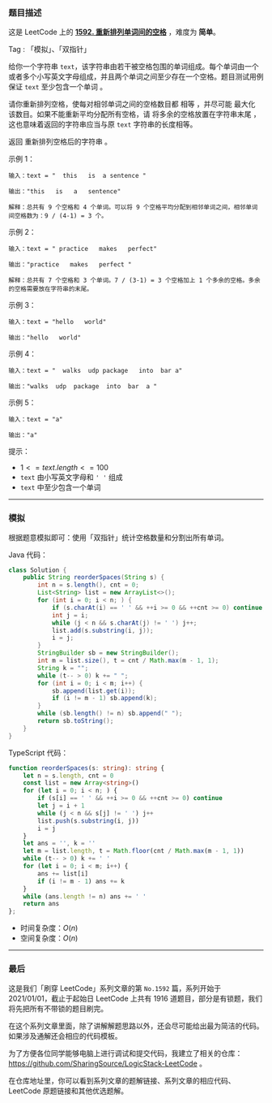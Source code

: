 ### 题目描述

这是 LeetCode 上的 **[1592. 重新排列单词间的空格](https://leetcode.cn/problems/rearrange-spaces-between-words/solution/by-ac_oier-0f5h/)** ，难度为 **简单**。

Tag : 「模拟」、「双指针」



给你一个字符串 `text`，该字符串由若干被空格包围的单词组成。每个单词由一个或者多个小写英文字母组成，并且两个单词之间至少存在一个空格。题目测试用例保证 `text` 至少包含一个单词 。

请你重新排列空格，使每对相邻单词之间的空格数目都 相等 ，并尽可能 最大化 该数目。如果不能重新平均分配所有空格，请 将多余的空格放置在字符串末尾 ，这也意味着返回的字符串应当与原 `text` 字符串的长度相等。

返回 重新排列空格后的字符串 。

示例 1：
```
输入：text = "  this   is  a sentence "

输出："this   is   a   sentence"

解释：总共有 9 个空格和 4 个单词。可以将 9 个空格平均分配到相邻单词之间，相邻单词间空格数为：9 / (4-1) = 3 个。
```
示例 2：
```
输入：text = " practice   makes   perfect"

输出："practice   makes   perfect "

解释：总共有 7 个空格和 3 个单词。7 / (3-1) = 3 个空格加上 1 个多余的空格。多余的空格需要放在字符串的末尾。
```
示例 3：
```
输入：text = "hello   world"

输出："hello   world"
```
示例 4：
```
输入：text = "  walks  udp package   into  bar a"

输出："walks  udp  package  into  bar  a "
```
示例 5：
```
输入：text = "a"

输出："a"
```

提示：
* $1 <= text.length <= 100$
* `text` 由小写英文字母和 `' '` 组成
* `text` 中至少包含一个单词

---

### 模拟

根据题意模拟即可：使用「双指针」统计空格数量和分割出所有单词。

Java 代码：
```java
class Solution {
    public String reorderSpaces(String s) {
        int n = s.length(), cnt = 0;
        List<String> list = new ArrayList<>();
        for (int i = 0; i < n; ) {
            if (s.charAt(i) == ' ' && ++i >= 0 && ++cnt >= 0) continue;
            int j = i;
            while (j < n && s.charAt(j) != ' ') j++;
            list.add(s.substring(i, j));
            i = j;
        }
        StringBuilder sb = new StringBuilder();
        int m = list.size(), t = cnt / Math.max(m - 1, 1);
        String k = "";
        while (t-- > 0) k += " ";
        for (int i = 0; i < m; i++) {
            sb.append(list.get(i));
            if (i != m - 1) sb.append(k);
        }
        while (sb.length() != n) sb.append(" ");
        return sb.toString();
    }
}
```
TypeScript 代码：
```TypeScript
function reorderSpaces(s: string): string {
    let n = s.length, cnt = 0
    const list = new Array<string>()
    for (let i = 0; i < n; ) {
        if (s[i] == ' ' && ++i >= 0 && ++cnt >= 0) continue
        let j = i + 1
        while (j < n && s[j] != ' ') j++
        list.push(s.substring(i, j))
        i = j
    }
    let ans = '', k = ''
    let m = list.length, t = Math.floor(cnt / Math.max(m - 1, 1))
    while (t-- > 0) k += ' '
    for (let i = 0; i < m; i++) {
        ans += list[i]
        if (i != m - 1) ans += k
    }
    while (ans.length != n) ans += ' '
    return ans
};
```
* 时间复杂度：$O(n)$
* 空间复杂度：$O(n)$

---

### 最后

这是我们「刷穿 LeetCode」系列文章的第 `No.1592` 篇，系列开始于 2021/01/01，截止于起始日 LeetCode 上共有 1916 道题目，部分是有锁题，我们将先把所有不带锁的题目刷完。

在这个系列文章里面，除了讲解解题思路以外，还会尽可能给出最为简洁的代码。如果涉及通解还会相应的代码模板。

为了方便各位同学能够电脑上进行调试和提交代码，我建立了相关的仓库：https://github.com/SharingSource/LogicStack-LeetCode 。

在仓库地址里，你可以看到系列文章的题解链接、系列文章的相应代码、LeetCode 原题链接和其他优选题解。

